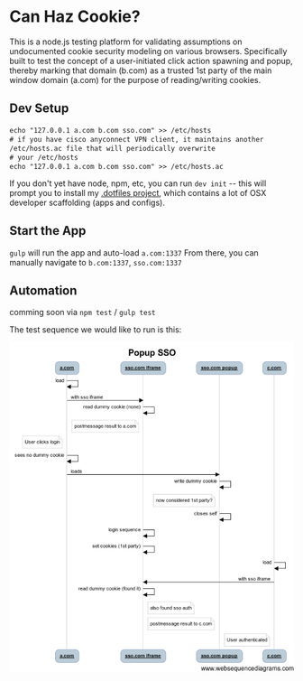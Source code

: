 # Can Haz Cookie?

This is a node.js testing platform for validating assumptions on undocumented cookie security modeling on various browsers. Specifically built to test the concept of a user-initiated click action spawning and popup, thereby marking that domain (b.com) as a trusted 1st party of the main window domain (a.com) for the purpose of reading/writing cookies.

## Dev Setup

```
echo "127.0.0.1 a.com b.com sso.com" >> /etc/hosts
# if you have cisco anyconnect VPN client, it maintains another /etc/hosts.ac file that will periodically overwrite
# your /etc/hosts
echo "127.0.0.1 a.com b.com sso.com" >> /etc/hosts.ac
```

If you don't yet have node, npm, etc, you can run `dev init` -- this will prompt you to install my [.dotfiles project](https://github.com/atomantic/dotfiles), which contains a lot of OSX developer scaffolding (apps and configs).

## Start the App

`gulp` will run the app and auto-load `a.com:1337`
From there, you can manually navigate to `b.com:1337`, `sso.com:1337`


## Automation

comming soon via `npm test` / `gulp test`

The test sequence we would like to run is this:

![flow](https://github.com/atomantic/canhazcookie/raw/master/docs/popupsso.png)
